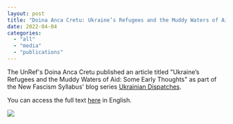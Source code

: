 ```yaml
---
layout: post
title: "Doina Anca Cretu: Ukraine’s Refugees and the Muddy Waters of Aid"
date: 2022-04-04
categories: 
  - "all"
  - "media"
  - "publications"
---
```


The UnRef's Doina Anca Cretu published an article titled "Ukraine’s Refugees and the Muddy Waters of Aid: Some Early Thoughts" as part of the New Fascism Syllabus' blog series [Ukrainian Dispatches](http://newfascismsyllabus.com/category/contributions/ukrainian-dispatches/).

You can access the full text [here](http://newfascismsyllabus.com/contributions/ukraines-refugees-and-the-muddy-waters-of-aid-some-early-thoughts/) in English.

[![](../../../../assets/images/Anca-blog.png)](http://newfascismsyllabus.com/contributions/ukraines-refugees-and-the-muddy-waters-of-aid-some-early-thoughts/)
